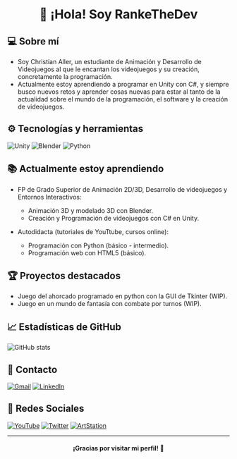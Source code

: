 <h1 align="center">👋 ¡Hola! Soy RankeTheDev</h1>

## 💻 Sobre mí
- Soy Christian Aller, un estudiante de Animación y Desarrollo de Videojuegos al que le encantan los videojuegos y su creación, concretamente la programación. 
- Actualmente estoy aprendiendo a programar en Unity con C#, y siempre busco nuevos retos y aprender cosas nuevas para estar al tanto de la actualidad sobre el mundo de la programación, el software y la creación de videojuegos.

## ⚙️ Tecnologías y herramientas
![Unity](https://img.shields.io/badge/Unity_2D-6B6B6B?style=for-the-badge&logo=unity&logoColor=white&labelColor=black)
![Blender](https://img.shields.io/badge/Blender-6B6B6B?style=for-the-badge&logo=blender&logoColor=orange&labelColor=blue)
![Python](https://img.shields.io/badge/Python-6B6B6B?style=for-the-badge&logo=python&logoColor=blue&labelColor=FFCC03)

## 📚 Actualmente estoy aprendiendo
- FP de Grado Superior de Animación 2D/3D, Desarrollo de videojuegos y Entornos Interactivos:
  - Animación 3D y modelado 3D con Blender.
  - Creación y Programación de videojuegos con C# en Unity.

- Autodidacta (tutoriales de YouTtube, cursos online):
  - Programación con Python (básico - intermedio).
  - Programación web con HTML5 (básico).

## 🏆 Proyectos destacados
- Juego del ahorcado programado en python con la GUI de Tkinter (WIP).
- Juego en un mundo de fantasía con combate por turnos (WIP).

## 📈 Estadísticas de GitHub
![GitHub stats](https://github-readme-stats.vercel.app/api?username=RankeTheDev&show_icons=true&hide_title=true&count_private=true&theme=radical)

## 📧 Contacto
[![Gmail](https://img.shields.io/badge/Gmail-rankethedev@gmail.com-D14836?style=for-the-badge&logo=gmail&logoColor=white&labelColor=1a1a1a)](mailto:rankethedev@gmail.com)
[![LinkedIn](https://img.shields.io/badge/LinkedIn-Christian_Aller_Colado-0077B5?style=for-the-badge&logo=linkedin&logoColor=white&labelColor=1a1a1a)](https://www.linkedin.com/in/christian-aller-colado-974335374/)
<!--[![Web](https://img.shields.io/badge/Web-RankeTheDev.com-14a1f0?style=for-the-badge&logo=dev.to&logoColor=white&labelColor=101010)](Link Web)-->

## 📎 Redes Sociales
[![YouTube](https://img.shields.io/badge/YouTube-RankeTheDev-FF0000?style=for-the-badge&logo=youtube&logoColor=white&labelColor=1a1a1a)](https://www.youtube.com/@RankeTheDev)
[![Twitter](https://img.shields.io/badge/Twitter-RankeTheDev-1DA1F2?style=for-the-badge&logo=x&logoColor=white&labelColor=1a1a1a)](https://x.com/RankeTheDev)
[![ArtStation](https://img.shields.io/badge/ArtStation-RankeTheDev-01A9FC?style=for-the-badge&logo=artstation&logoColor=white&labelColor=1a1a1a)](https://www.artstation.com/rankethedev)

---
<h4 align="center"> ¡Gracias por visitar mi perfil! 👋 </h4>
